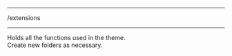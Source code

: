 ******************************************************************************
/extensions
******************************************************************************

Holds all the functions used in the theme.  
Create new folders as necessary.
